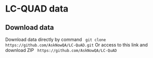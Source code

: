 # LC-QUAD data 
## Download data
Download data directly by command
` git clone https://github.com/AskNowQA/LC-QuAD.git` 
Or access to this link and download ZIP
` https://github.com/AskNowQA/LC-QuAD` 